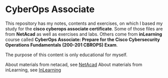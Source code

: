 # CyberOps Associate

This repository has my notes, contents and exercises, on which I based my study for the **cisco cyberops associate certificate**. Some of those files are from **NetAcad** as well as exercises and labs. Others come from  **inLearning** course called **CyberOps Associate: Prepare for the Cisco Cybersecurity Operations Fundamentals (200-201 CBROPS) Exam**.

The purpose of this content is only educational for myself.

About materials from netacad, see [NetAcad](1.content_from_netacad/)
About materials from inLearning, see [InLearning](2.content_from_inLearning/)
 



